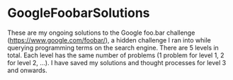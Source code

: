 # GoogleFoobarSolutions

These are my ongoing solutions to the Google foo.bar challenge (https://www.google.com/foobar/), 
a hidden challenge I ran into while querying programming terms on the search engine. There are
5 levels in total. Each level has the same number of problems (1 problem for level 1, 2 for level 2, ...). 
I have saved my solutions and thought processes for level 3 and onwards.
